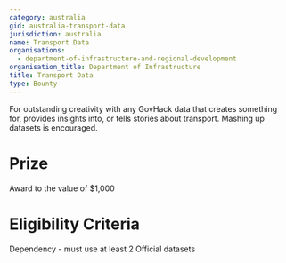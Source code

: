 ```yaml
---
category: australia
gid: australia-transport-data
jurisdiction: australia
name: Transport Data
organisations:
  - department-of-infrastructure-and-regional-development
organisation_title: Department of Infrastructure
title: Transport Data
type: Bounty
---
```


For outstanding creativity with any GovHack data that creates something for, provides insights into, or tells stories about transport. Mashing up datasets is encouraged.

# Prize
Award to the value of $1,000

# Eligibility Criteria
Dependency - must use at least 2  Official datasets